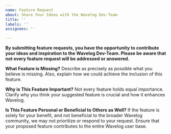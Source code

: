 ```yaml
---
name: Feature Request
about: Share Your Ideas with the Wavelog Dev-Team
title: ''
labels: ''
assignees: ''

---
```


**By submitting feature requests, you have the opportunity to contribute your ideas and inspiration to the Wavelog Dev-Team. Please be aware that not every feature request will be addressed or answered.**

**What Feature is Missing?**
Describe as precisely as possible what you believe is missing. Also, explain how we could achieve the inclusion of this feature.

**Why is This Feature Important?**
Not every feature holds equal importance. Clarify why you think your suggested feature is crucial and how it enhances Wavelog.

**Is This Feature Personal or Beneficial to Others as Well?**
If the feature is solely for your benefit, and not beneficial to the broader Wavelog community, we may not prioritize or respond to your request. Ensure that your proposed feature contributes to the entire Wavelog user base.
